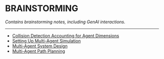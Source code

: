 <h1>BRAINSTORMING</h1>

_Contains brainstorming notes, including GenAI interactions._

---

- [Collision Detection Accounting for Agent Dimensions](./collision-detection-accounting-for-agent-dims.md)
- [Setting Up Multi-Agent Simulation](./setting-up-multi-agent-simulation.md)
- [Multi-Agent System Design](./multi-agent-system-design.md)
- [Multi-Agent Path Planning](./multi-agent-path-planning.md)

